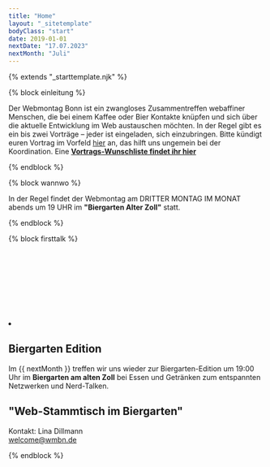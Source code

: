 ```yaml
---
title: "Home"
layout: "_sitetemplate"
bodyClass: "start"
date: 2019-01-01
nextDate: "17.07.2023"
nextMonth: "Juli"
---
```


{% extends "_starttemplate.njk" %}


{% block einleitung %} 

Der Webmontag Bonn ist ein zwangloses Zusammentreffen webaffiner Menschen, die bei einem Kaffee oder Bier Kontakte kn&uuml;pfen und sich &uuml;ber die aktuelle Entwicklung im Web austauschen m&ouml;chten. In der Regel gibt es ein bis zwei Vortr&auml;ge &ndash; jeder ist eingeladen, sich einzubringen. Bitte k&uuml;ndigt euren Vortrag im Vorfeld [hier](mailto:welcome@wmbn.de) an, das hilft uns ungemein bei der Koordination. Eine **[Vortrags-Wunschliste findet ihr hier](/vortrags-wunschliste/)**  

{% endblock %}


{% block wannwo %} 

In der Regel findet der Webmontag am DRITTER MONTAG IM MONAT abends um 19 UHR im **"Biergarten Alter Zoll"** statt.

{% endblock %}


{% block firsttalk %}

<li><svg class="largeIcon"> <use xlink:href="#icon-talk"> &nbsp; </use> </svg>

## Biergarten Edition
Im {{ nextMonth }} treffen wir uns wieder zur Biergarten-Edition um 19:00 Uhr im **Biergarten am alten Zoll** bei Essen und Getränken zum entspannten Netzwerken und Nerd-Talken.
## "Web-Stammtisch im Biergarten"
Kontakt: Lina Dillmann  
[welcome@wmbn.de](mailto:welcome@wmbn.de)

</li>

{% endblock %}

